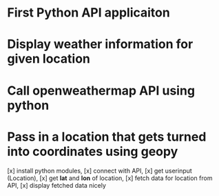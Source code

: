 # First Python API applicaiton

# Display weather information for given location

# Call openweathermap API using python

# Pass in a location that gets turned into coordinates using geopy

[x] install python modules,
[x] connect with API,
[x] get userinput (Location),
[x] get **lat** and **lon** of location,
[x] fetch data for location from API,
[x] display fetched data nicely
